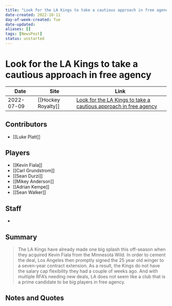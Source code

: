 ```yaml
---
title: "Look for the LA Kings to take a cautious approach in free agency"
date-created: 2022-10-11
day-of-week-created: Tue
date-updated: 
aliases: []
tags: [NewsPost]
status: unstarted
---
```


# Look for the LA Kings to take a cautious approach in free agency

Date | Site | Link
---|---|---
 2022-07-09 | [[Hockey Royalty]] | [Look for the LA Kings to take a cautious approach in free agency](https://hockeyroyalty.com/2022/07/09/look-for-the-la-kings-to-take-a-cautious-approach-in-free-agency/)

## Contributors
- [[Luke Platt]]


## Players
- [[Kevin Fiala]]
- [[Carl Grundstrom]]
- [[Sean Durzi]]
- [[Mikey Anderson]]
- [[Adrian Kempe]]
- [[Sean Walker]]



## Staff
- 


## Summary
> The LA Kings have already made one big splash this off-season when they acquired Kevin Fiala from the Minnesota Wild. In order to cement the deal, Los Angeles then promptly signed the 25 year old winger to a seven-year contract extension. 
> As a result, the Kings do not have the salary cap flexibility they had a couple of weeks ago. And with multiple RFA’s needing new deals, LA does not seem like a club that is a prime candidate to be big players in free agency. 


## Notes and Quotes
> 

